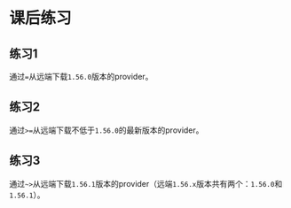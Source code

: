 # 课后练习

## 练习1

通过`=`从远端下载`1.56.0`版本的provider。

## 练习2

通过`>=`从远端下载不低于`1.56.0`的最新版本的provider。

## 练习3

通过`~>`从远端下载`1.56.1`版本的provider（远端`1.56.x`版本共有两个：`1.56.0`和`1.56.1`）。
